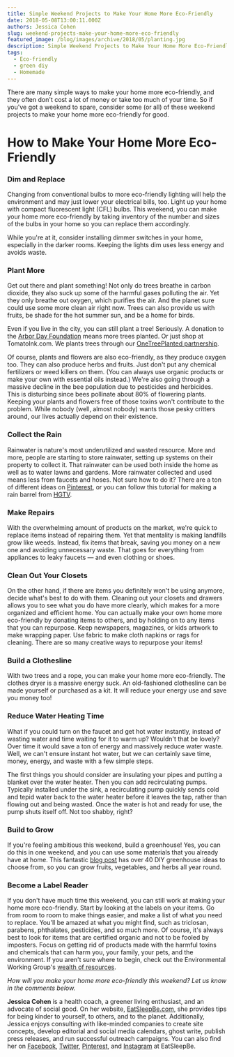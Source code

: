 ```yaml
---
title: Simple Weekend Projects to Make Your Home More Eco-Friendly
date: 2018-05-08T13:00:11.000Z
authors: Jessica Cohen
slug: weekend-projects-make-your-home-more-eco-friendly
featured_image: /blog/images/archive/2018/05/planting.jpg
description: Simple Weekend Projects to Make Your Home More Eco-Friendly
tags:
  - Eco-friendly
  - green diy
  - Homemade
---
```

There are many simple ways to make your home more eco-friendly, and they often don't cost a lot of money or take too much of your time. So if you've got a weekend to spare, consider some (or all) of these weekend projects to make your home more eco-friendly for good.

# How to Make Your Home More Eco-Friendly

### Dim and Replace

Changing from conventional bulbs to more eco-friendly lighting will help the environment and may just lower your electrical bills, too. Light up your home with compact fluorescent light (CFL) bulbs. This weekend, you can make your home more eco-friendly by taking inventory of the number and sizes of the bulbs in your home so you can replace them accordingly.

While you're at it, consider installing dimmer switches in your home, especially in the darker rooms. Keeping the lights dim uses less energy and avoids waste.

### Plant More

Get out there and plant something! Not only do trees breathe in carbon dioxide, they also suck up some of the harmful gases polluting the air. Yet they only breathe out oxygen, which purifies the air. And the planet sure could use some more clean air right now. Trees can also provide us with fruits, be shade for the hot summer sun, and be a home for birds.

Even if you live in the city, you can still plant a tree! Seriously. A donation to the [Arbor Day Foundation](https://www.arborday.org/) means more trees planted. Or just shop at TomatoInk.com. We plants trees through our [OneTreePlanted partnership](https://www.tomatoink.com/).

Of course, plants and flowers are also eco-friendly, as they produce oxygen too. They can also produce herbs and fruits. Just don't put any chemical fertilizers or weed killers on them. (You can always use organic products or make your own with essential oils instead.) We're also going through a massive decline in the bee population due to pesticides and herbicides. This is disturbing since bees pollinate about 80% of flowering plants. Keeping your plants and flowers free of those toxins won't contribute to the problem. While nobody (well, almost nobody) wants those pesky critters around, our lives actually depend on their existence.

### Collect the Rain

Rainwater is nature's most underutilized and wasted resource. More and more, people are starting to store rainwater, setting up systems on their property to collect it. That rainwater can be used both inside the home as well as to water lawns and gardens. More rainwater collected and used means less from faucets and hoses. Not sure how to do it? There are a ton of different ideas on [Pinterest](https://www.pinterest.com/search/pins/?q=rain%20barrel), or you can follow this tutorial for making a rain barrel from [HGTV](http://www.hgtv.com/outdoors/gardens/planting-and-maintenance/how-to-make-a-rain-barrel-pictures?soc=pinterest&crlt.pid=camp.nKmQA5zUpHLc).

### Make Repairs

With the overwhelming amount of products on the market, we're quick to replace items instead of repairing them. Yet that mentality is making landfills grow like weeds. Instead, fix items that break, saving you money on a new one and avoiding unnecessary waste. That goes for everything from appliances to leaky faucets — and even clothing or shoes.

### Clean Out Your Closets

On the other hand, if there are items you definitely won't be using anymore, decide what's best to do with them. Cleaning out your closets and drawers allows you to see what you do have more clearly, which makes for a more organized and efficient home. You can actually make your own home more eco-friendly by donating items to others, and by holding on to any items that you can repurpose. Keep newspapers, magazines, or kids artwork to make wrapping paper. Use fabric to make cloth napkins or rags for cleaning. There are so many creative ways to repurpose your items!

### Build a Clothesline

With two trees and a rope, you can make your home more eco-friendly. The clothes dryer is a massive energy suck. An old-fashioned clothesline can be made yourself or purchased as a kit. It will reduce your energy use and save you money too!

### Reduce Water Heating Time

What if you could turn on the faucet and get hot water instantly, instead of wasting water and time waiting for it to warm up? Wouldn't that be lovely? Over time it would save a ton of energy and massively reduce water waste. Well, we can't ensure instant hot water, but we can certainly save time, money, energy, and waste with a few simple steps.

The first things you should consider are insulating your pipes and putting a blanket over the water heater. Then you can add recirculating pumps. Typically installed under the sink, a recirculating pump quickly sends cold and tepid water back to the water heater before it leaves the tap, rather than flowing out and being wasted. Once the water is hot and ready for use, the pump shuts itself off. Not too shabby, right?

### Build to Grow

If you're feeling ambitious this weekend, build a greenhouse! Yes, you can do this in one weekend, and you can use some materials that you already have at home. This fantastic [blog post](https://www.apieceofrainbow.com/21-amazing-diy-greenhouses/) has over 40 DIY greenhouse ideas to choose from, so you can grow fruits, vegetables, and herbs all year round.

### Become a Label Reader

If you don't have much time this weekend, you can still work at making your home more eco-friendly. Start by looking at the labels on your items. Go from room to room to make things easier, and make a list of what you need to replace. You'll be amazed at what you might find, such as triclosan, parabens, phthalates, pesticides, and so much more. Of course, it's always best to look for items that are certified organic and not to be fooled by imposters. Focus on getting rid of products made with the harmful toxins and chemicals that can harm you, your family, your pets, and the environment. If you aren't sure where to begin, check out the Environmental Working Group's [wealth of resources](https://www.ewg.org/).

*How will you make your home more eco-friendly this weekend? Let us know in the comments below.*

**Jessica Cohen** is a health coach, a greener living enthusiast, and an advocate of social good. On her website, [EatSleepBe.com](http://eatsleepbe.com/), she provides tips for being kinder to yourself, to others, and to the planet. Additionally, Jessica enjoys consulting with like-minded companies to create site concepts, develop editorial and social media calendars, ghost write, publish press releases, and run successful outreach campaigns. You can also find her on [Facebook](http://facebook.com/eatsleepbe), [Twitter](http://twitter.com/eatsleepbe), [Pinterest](http://pinterest.com/eatsleepbe), and [Instagram](http://instagram.com/eatsleepbe) at EatSleepBe.